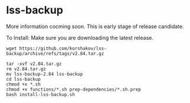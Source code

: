 # lss-backup

More information cocming soon. This is early stage of release candidate.

To Install:
Make sure you are downloading the latest release.
```
wget https://github.com/korshakov/lss-backup/archive/refs/tags/v2.84.tar.gz
```
```
tar -xvf v2.84.tar.gz
rm v2.84.tar.gz
mv lss-backup-2.84 lss-backup
cd lss-backup
chmod +x *.sh
chmod +x functions/*.sh prep-dependencies/*.sh.prep
bash install-lss-backup.sh
```
